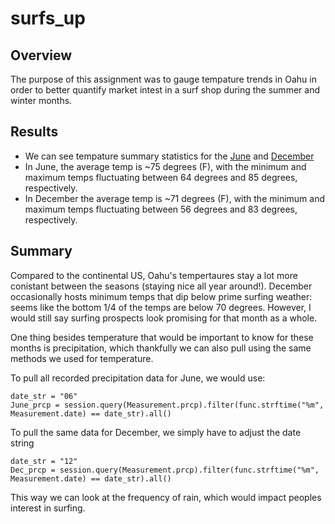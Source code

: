 # surfs_up

## Overview 
The purpose of this assignment was to gauge tempature trends in Oahu in order to better quantify market intest in a surf shop during the summer and winter months. 

## Results 
* We can see tempature summary statistics for the [June](https://github.com/matthewprice-github/surfs_up/blob/main/resources/June_temps.PNG) and [December](https://github.com/matthewprice-github/surfs_up/blob/main/resources/December_temps.PNG)
* In June, the average temp is ~75 degrees (F), with the minimum and maximum temps fluctuating between 64 degrees and 85 degrees, respectively. 
* In December the average temp is ~71 degrees (F), with the minimum and maximum temps fluctuating between 56 degrees and 83 degrees, respectively. 


## Summary 
Compared to the continental US, Oahu's tempertaures stay a lot more conistant between the seasons (staying nice all year around!). December occasionally hosts minimum temps that dip below prime surfing weather: seems like the bottom 1/4 of the temps are below 70 degrees. However, I would still say surfing prospects look promising for that month as a whole.  

One thing besides temperature that would be important to know for these months is precipitation, which thankfully we can also pull using the same methods we used for temperature. 

To pull all recorded precipitation data for June, we would use: 

```
date_str = "06"
June_prcp = session.query(Measurement.prcp).filter(func.strftime("%m", Measurement.date) == date_str).all()
```
To pull the same data for December, we simply have to adjust the date string 

```
date_str = "12"
Dec_prcp = session.query(Measurement.prcp).filter(func.strftime("%m", Measurement.date) == date_str).all()
```

This way we can look at the frequency of rain, which would impact peoples interest in surfing. 
